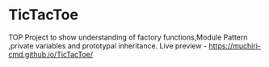 # TicTacToe
TOP Project to show understanding of factory functions,Module Pattern ,private variables and prototypal inheritance. 
Live preview  - https://muchiri-cmd.github.io/TicTacToe/

